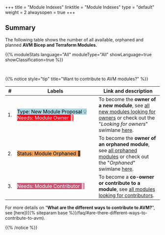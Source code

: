 +++
title = "Module Indexes"
linktitle = "Module Indexes"
type = "default"
weight = 2
alwaysopen = true
+++

## Summary

The following table shows the number of all available, orphaned and planned **AVM Bicep and Terraform Modules**.

{{% moduleStats language="All" moduleType="All" showLanguage=true showClassification=true %}}

<br>

{{% notice style="tip" title="Want to contribute to AVM modules?" %}}

| #  | <div style="width:250px">Labels</div> | Link and description |
| -------- | -------- | -------- |
| 1.   | <mark style="background-image:none;white-space: nowrap;background-color:#ADD8E6;">Type: New Module Proposal 💡</mark> <br> <mark style="background-image:none;white-space: nowrap;background-color:#FF0019;color:white;">Needs: Module Owner 📣</mark> | To become the **owner of a new module**, see [all new modules looking for owners](https://aka.ms/AVM/NeedsModuleOwner) or check out the "*Looking for owners*" swimlane [here](https://aka.ms/AVM/NeedsModuleOwner/Project).   |
| 2.   | <mark style="background-image:none;white-space: nowrap;background-color:#F4A460;">Status: Module Orphaned 👀</mark>    | To become the **owner of an orphaned module**, see [all orphaned modules](https://aka.ms/AVM/OrphanedModules) or check out the "*Orphaned*" swimlane [here](https://aka.ms/AVM/OrphanedModules/Project).   |
| 3.   | <mark style="background-image:none;white-space: nowrap;background-color:#C95474;color:white;">Needs: Module Contributor 📣</mark>  | To become a **co-owner or contribute to a module**, see [all modules looking for contributors](https://aka.ms/AVM/NeedsModuleContributor). |

For more details on "**What are the different ways to contribute to AVM?**", see [here]({{% siteparam base %}}/faq/#are-there-different-ways-to-contribute-to-avm).

{{% /notice %}}